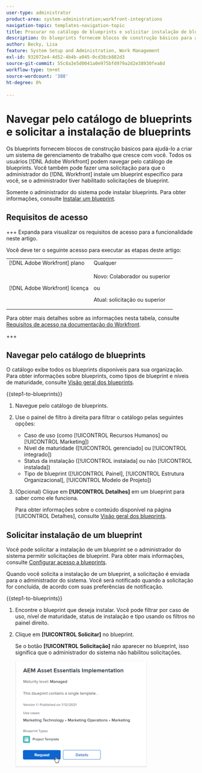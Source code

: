 ```yaml
---
user-type: administrator
product-area: system-administration;workfront-integrations
navigation-topic: templates-navigation-topic
title: Procurar no catálogo de blueprints e solicitar instalação de blueprints
description: Os blueprints fornecem blocos de construção básicos para ajudá-lo a criar um sistema de gerenciamento de trabalho que cresce com você. Todos [!DNL Adobe Workfront] os usuários podem navegar pelo catálogo de blueprints. Além disso, você pode fazer uma solicitação para que o administrador do  [!DNL Workfront] instale um blueprint específico para você, caso o administrador tenha habilitado solicitações de blueprint.
author: Becky, Lisa
feature: System Setup and Administration, Work Management
exl-id: 932072e4-4d52-4b4b-a045-0cd38cb882d3
source-git-commit: 55c8a3e5d0041a0e975bfd979a2d2e38930fea8d
workflow-type: tm+mt
source-wordcount: '388'
ht-degree: 0%

---
```


# Navegar pelo catálogo de blueprints e solicitar a instalação de blueprints

Os blueprints fornecem blocos de construção básicos para ajudá-lo a criar um sistema de gerenciamento de trabalho que cresce com você. Todos os usuários [!DNL Adobe Workfront] podem navegar pelo catálogo de blueprints. Você também pode fazer uma solicitação para que o administrador do [!DNL Workfront] instale um blueprint específico para você, se o administrador tiver habilitado solicitações de blueprint.

Somente o administrador do sistema pode instalar blueprints. Para obter informações, consulte [Instalar um blueprint](../../administration-and-setup/blueprints/blueprints-install.md).

## Requisitos de acesso

+++ Expanda para visualizar os requisitos de acesso para a funcionalidade neste artigo.

Você deve ter o seguinte acesso para executar as etapas deste artigo:

<table style="table-layout:auto"> 
 <col> 
 <col> 
 <tbody> 
  <tr> 
   <td role="rowheader">[!DNL Adobe Workfront] plano</td> 
   <td>Qualquer</td> 
  </tr> 
  <tr> 
   <td role="rowheader">[!DNL Adobe Workfront] licença</td> 
   <td>
   <p>Novo: Colaborador ou superior</p>
   <p>ou</p>
   <p>Atual: solicitação ou superior</p></td> 
  </tr>
 </tbody> 
</table>

Para obter mais detalhes sobre as informações nesta tabela, consulte [Requisitos de acesso na documentação do Workfront](/help/quicksilver/administration-and-setup/add-users/access-levels-and-object-permissions/access-level-requirements-in-documentation.md).

+++

## Navegar pelo catálogo de blueprints

O catálogo exibe todos os blueprints disponíveis para sua organização. Para obter informações sobre blueprints, como tipos de blueprint e níveis de maturidade, consulte [Visão geral dos blueprints](../../administration-and-setup/blueprints/blueprints-overview.md).

{{step1-to-blueprints}}

1. Navegue pelo catálogo de blueprints.
1. Use o painel de filtro à direita para filtrar o catálogo pelas seguintes opções:

   * Caso de uso (como [!UICONTROL Recursos Humanos] ou [!UICONTROL Marketing])
   * Nível de maturidade ([!UICONTROL gerenciado] ou [!UICONTROL integrado])
   * Status da instalação ([!UICONTROL instalada] ou não [!UICONTROL instalada])
   * Tipo de blueprint (<!--Custom Form, -->[!UICONTROL Painel], [!UICONTROL Estrutura Organizacional], [!UICONTROL Modelo de Projeto]<!--, Request Queue, Setup Feature-->)

1. (Opcional) Clique em **[!UICONTROL Detalhes]** em um blueprint para saber como ele funciona.

   Para obter informações sobre o conteúdo disponível na página [!UICONTROL Detalhes], consulte [Visão geral dos blueprints](../../administration-and-setup/blueprints/blueprints-overview.md).

## Solicitar instalação de um blueprint

Você pode solicitar a instalação de um blueprint se o administrador do sistema permitir solicitações de blueprint. Para obter mais informações, consulte [Configurar acesso a blueprints](../../administration-and-setup/blueprints/configure-access-to-blueprints.md).

Quando você solicita a instalação de um blueprint, a solicitação é enviada para o administrador do sistema. Você será notificado quando a solicitação for concluída, de acordo com suas preferências de notificação.

{{step1-to-blueprints}}

1. Encontre o blueprint que deseja instalar. Você pode filtrar por caso de uso, nível de maturidade, status de instalação e tipo usando os filtros no painel direito.
1. Clique em **[!UICONTROL Solicitar]** no blueprint.

   Se o botão **[!UICONTROL Solicitação]** não aparecer no blueprint, isso significa que o administrador do sistema não habilitou solicitações.

   ![Solicitar blueprint](assets/blueprints-non-admin-request-bp-350x283.png)

